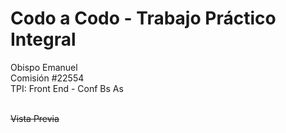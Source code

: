 # Codo a Codo - Trabajo Práctico Integral
Obispo Emanuel
<br>
Comisión #22554
<br>
TPI: Front End - Conf Bs As
<br><br>

~~Vista Previa~~
